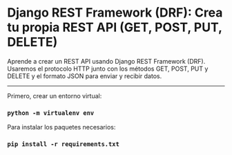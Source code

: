 # Django REST Framework (DRF): Crea tu propia REST API (GET, POST, PUT, DELETE)

Aprende a crear un REST API usando Django REST Framework (DRF). Usaremos el protocolo HTTP junto con los métodos GET, POST, PUT y DELETE y el formato JSON para enviar y recibir datos.

<hr/>

Primero, crear un entorno virtual:
### `python -m virtualenv env`

Para instalar los paquetes necesarios:
### `pip install -r requirements.txt`
